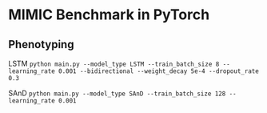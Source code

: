 # MIMIC Benchmark in PyTorch

## Phenotyping 

LSTM
`python main.py --model_type LSTM --train_batch_size 8 --learning_rate 0.001 --bidirectional --weight_decay 5e-4 --dropout_rate 0.3`

SAnD
`python main.py --model_type SAnD --train_batch_size 128 --learning_rate 0.001`